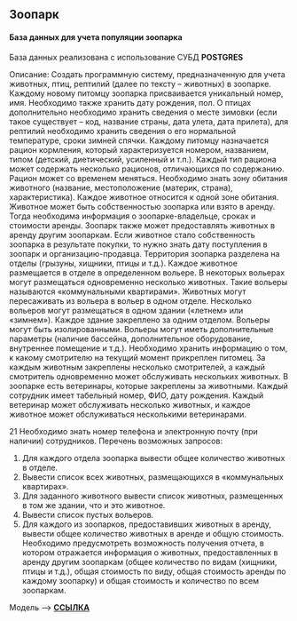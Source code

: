 ## Зоопарк

#### База данных для учета популяции зоопарка

База данных реализована с использование СУБД **POSTGRES**

Описание:
Создать программную систему, предназначенную для учета животных, птиц,
рептилий (далее по тексту – животных) в зоопарке.
Каждому новому питомцу зоопарка присваивается уникальный номер, имя.
Необходимо также хранить дату рождения, пол. О птицах дополнительно необходимо
хранить сведения о месте зимовки (если такое существует – код, название страны, дата
улета, дата прилета), для рептилий необходимо хранить сведения о его нормальной
температуре, сроки зимней спячки. Каждому питомцу назначается рацион кормления,
который характеризуется номером, названием, типом (детский, диетический, усиленный и
т.п.). Каждый тип рациона может содержать несколько рационов, отличающихся по
содержанию. Рацион может со временем меняться. Необходимо знать зону обитания
животного (название, местоположение (материк, страна), характеристика). Каждое
животное относится к одной зоне обитания.
Животное может быть собственностью зоопарка или взято в аренду. Тогда
необходима информация о зоопарке-владельце, сроках и стоимости аренды. Зоопарк
также может предоставлять животных в аренду другим зоопаркам. Если животное стало
собственность зоопарка в результате покупки, то нужно знать дату поступления в зоопарк
и организацию-продавца.
Территория зоопарка разделена на отделы (грызуны, хищники, птицы и т.д.).
Каждое животное размещается в отделе в определенном вольере. В некоторых вольерах
могут размещаться одновременно несколько животных. Такие вольеры называются
«коммунальными квартирами». Животных могут пересаживать из вольера в вольер в
одном отделе. Несколько вольеров могут размещаться в одном здании («летнем» или
«зимнем»). Каждое здание закреплено за одним отделом. Вольеры могут быть
изолированными. Вольеры могут иметь дополнительные параметры (наличие бассейна,
дополнительное оборудование, внутреннее помещение и т.д.).
Необходимо хранить информацию о том, к какому смотрителю на текущий момент
прикреплен питомец. За каждым животным закреплены несколько смотрителей, а каждый
смотритель одновременно может обслуживать нескольких животных.
В зоопарке есть ветеринары, которые закреплены за животными. Каждый
сотрудник имеет табельный номер, ФИО, дату рождения. Каждый ветеринар может
обслуживать несколько животных, и каждое животное может обслуживаться несколькими
ветеринарами.

21
Необходимо знать номер телефона и электронную почту (при наличии)
сотрудников.
Перечень возможных запросов:
1. Для каждого отдела зоопарка вывести общее количество животных в отделе.
2. Вывести список всех животных, размещающихся в «коммунальных
квартирах».
3. Для заданного животного вывести список животных, размещенных в том же
здании, что и это животное.
4. Вывести список пустых вольеров.
5. Для каждого из зоопарков, предоставивших животных в аренду, вывести общее
количество животных в аренде и общую стоимость.
Необходимо предусмотреть возможность получения отчета, в котором отражается
информация о животных, предоставленных в аренду другим зоопаркам (общее количество
по видам (хищники, птицы и т.д.), общая стоимость по виду, общая стоимость аренды по
каждому зоопарку) и общая стоимость и количество по всем зоопаркам.

Модель --> **[ССЫЛКА](https://raw.githubusercontent.com/BRXQ/ITMO_FSPO_DataBases_2020-2021/master/students/y2336/Rogozin_Nickolay/LR2_Var19/lr2-19-1x.png)**



